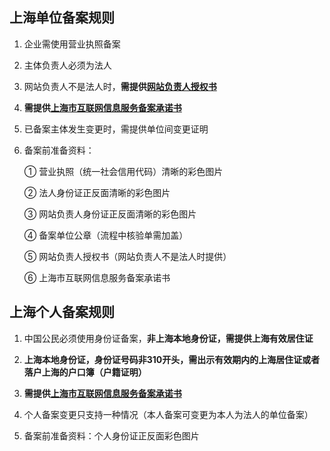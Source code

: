 ## 上海单位备案规则

1. 企业需使用营业执照备案

2. 主体负责人必须为法人

3. 网站负责人不是法人时，**需提供[网站负责人授权书](https://badownload.s3.cn-north-1.jdcloud-oss.com/buchongziliao/shanghai/shouquanshu2021.docx)**

4. **需提供[上海市互联网信息服务备案承诺书](https://badownload.s3.cn-north-1.jdcloud-oss.com/buchongziliao/shanghai/fuwuchengnuo.docx)**

4. 已备案主体发生变更时，需提供单位间变更证明

5. 备案前准备资料：

   ① 营业执照（统一社会信用代码）清晰的彩色图片

   ② 法人身份证正反面清晰的彩色图片

   ③ 网站负责人身份证正反面清晰的彩色图片

   ④ 备案单位公章（流程中核验单需加盖）

   ⑤ 网站负责人授权书（网站负责人不是法人时提供）
  
   ⑥ 上海市互联网信息服务备案承诺书
   
   
## 上海个人备案规则

1. 中国公民必须使用身份证备案，**非上海本地身份证，需提供上海有效居住证**

2. **上海本地身份证，身份证号码非310开头，需出示有效期内的上海居住证或者落户上海的户口簿（户籍证明）**

3. **需提供[上海市互联网信息服务备案承诺书](https://badownload.s3.cn-north-1.jdcloud-oss.com/buchongziliao/shanghai/fuwuchengnuo.docx)**

4. 个人备案变更只支持一种情况（本人备案可变更为本人为法人的单位备案）

5. 备案前准备资料：个人身份证正反面彩色图片
